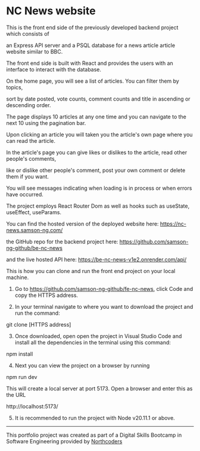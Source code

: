 # NC News website

This is the front end side of the previously developed backend project which consists of

an Express API server and a PSQL database for a news article article website similar to BBC.

The front end side is built with React and provides the users with an interface to interact with the database.

On the home page, you will see a list of articles. You can filter them by topics,

sort by date posted, vote counts, comment counts and title in ascending or descending order.

The page displays 10 articles at any one time and you can navigate to the next 10 using the pagination bar.

Upon clicking an article you will taken you the article's own page where you can read the article.

In the article's page you can give likes or dislikes to the article, read other people's comments,

like or dislike other people's comment, post your own comment or delete them if you want.

You will see messages indicating when loading is in process or when errors have occurred.

The project employs React Router Dom as well as hooks such as useState, useEffect, useParams. 

You can find the hosted version of the deployed website here: https://nc-news.samson-ng.com/

the GitHub repo for the backend project here: https://github.com/samson-ng-github/be-nc-news

and the live hosted API here: https://be-nc-news-v1e2.onrender.com/api/

This is how you can clone and run the front end project on your local machine.

1. Go to https://github.com/samson-ng-github/fe-nc-news, click Code and copy the HTTPS address.

2. In your terminal navigate to where you want to download the project and run the command:

git clone [HTTPS address]

3. Once downloaded, open open the project in Visual Studio Code and install all the dependencies in the terminal using this command:

npm install

4. Next you can view the project on a browser by running

npm run dev

This will create a local server at port 5173. Open a browser and enter this as the URL

http://localhost:5173/

5. It is recommended to run the project with Node v20.11.1 or above.

---

This portfolio project was created as part of a Digital Skills Bootcamp in Software Engineering provided by [Northcoders](https://northcoders.com/)

